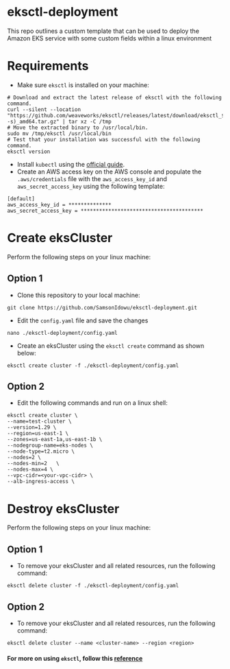 # eksctl-deployment
This repo outlines a custom template that can be used to deploy the Amazon EKS service with some custom fields within a linux environment

# Requirements

- Make sure `eksctl` is installed on your machine:
```
# Download and extract the latest release of eksctl with the following command.
curl --silent --location "https://github.com/weaveworks/eksctl/releases/latest/download/eksctl_$(uname -s)_amd64.tar.gz" | tar xz -C /tmp
# Move the extracted binary to /usr/local/bin.
sudo mv /tmp/eksctl /usr/local/bin
# Test that your installation was successful with the following command. 
eksctl version
```

- Install `kubectl` using the [official guide](https://kubernetes.io/docs/tasks/tools/install-kubectl-linux/#install-kubectl-on-linux).
- Create an AWS access key on the AWS console and populate the `.aws/credentials` file with the `aws_access_key_id` and `aws_secret_access_key` using the following template:
```
[default]
aws_access_key_id = **************
aws_secret_access_key = ****************************************
```

# Create eksCluster
Perform the following steps on your linux machine:

## Option 1
- Clone this repository to your local machine:
```
git clone https://github.com/SamsonIdowu/eksctl-deployment.git
```

- Edit the `config.yaml` file and save the changes
```
nano ./eksctl-deployment/config.yaml
```

- Create an eksCluster using the `eksctl create` command as shown below:
```
eksctl create cluster -f ./eksctl-deployment/config.yaml
```

## Option 2

- Edit the following commands and run on a linux shell:
```
eksctl create cluster \
--name=test-cluster \
--version=1.29 \
--region=us-east-1 \
--zones=us-east-1a,us-east-1b \
--nodegroup-name=eks-nodes \
--node-type=t2.micro \
--nodes=2 \
--nodes-min=2   \
--nodes-max=4 \
--vpc-cidr=<your-vpc-cidr> \
--alb-ingress-access \
```

# Destroy eksCluster
Perform the following steps on your linux machine:
## Option 1
- To remove your eksCluster and all related resources, run the following command:
```
eksctl delete cluster -f ./eksctl-deployment/config.yaml
```

## Option 2
- To remove your eksCluster and all related resources, run the following command:
```
eksctl delete cluster --name <cluster-name> --region <region>
```

#### For more on using `eksctl`, follow this [reference](https://antonputra.com/amazon/create-eks-cluster-using-eksctl/#iam-roles-for-service-accounts)
